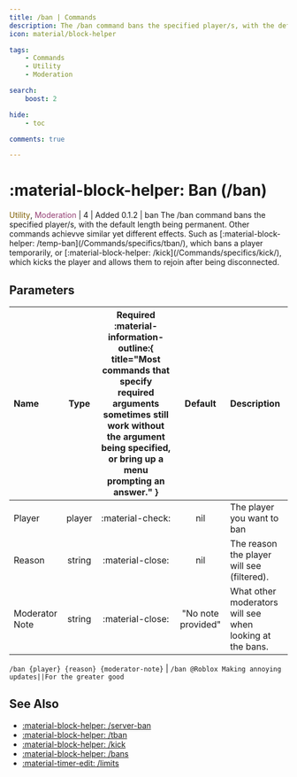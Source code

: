 ```yaml
---
title: /ban | Commands
description: The /ban command bans the specified player/s, with the default length being permanent. Other commands achievve similar yet different effects. Such as /temp-ban], which bans a player temporarily, or /kick, which kicks the player and allows them to rejoin after being disconnected.
icon: material/block-helper

tags:
    - Commands
    - Utility
    - Moderation

search:
    boost: 2

hide:
    - toc

comments: true

---
```

# <p style="color: var(--md-default-fg-color); display: inline;">:material-block-helper: Ban</p> (/ban)
<div style="display:inline;">
<p style="color: #7F5F02; display: inline;">Utility</p>, <p style="color: #943D73; display: inline;">Moderation</p> | <p style="color: var(--md-default-fg-color--light); display: inline;">4</p> | <p style="color: var(--md-default-fg-color--light); display: inline;"> Added 0.1.2</p> | ban
</div>
The /ban command bans the specified player/s, with the default length being permanent. Other commands achievve similar yet different effects. Such as [:material-block-helper: /temp-ban](/Commands/specifics/tban/), which bans a player temporarily, or [:material-block-helper: /kick](/Commands/specifics/kick/), which kicks the player and allows them to rejoin after being disconnected.

## Parameters

| Name           | Type   | Required :material-information-outline:{ title="Most commands that specify required arguments sometimes still work without the argument being specified, or bring up a menu prompting an answer." } | Default            | Description                                               |
|:----------------|:--------:|:-----------------------------------------------------------------------------------------------------------------------------------------------------------------------------------------------------:|:--------------------:|:-----------------------------------------------------------|
| Player         | player | :material-check:                                                                                                                                                                                    | nil                | The player you want to ban                                |
| Reason         | string | :material-close:                                                                                                                                                                                    | nil                | The reason the player will see (filtered).                |
| Moderator Note | string | :material-close:                                                                                                                                                                                    | "No note provided" | What other moderators will see when looking at the bans.  |

`/ban {player} {reason} {moderator-note}` | `/ban @Roblox Making annoying updates||For the greater good`

## See Also
* [:material-block-helper: /server-ban](/Commands/specifics/sban/)
* [:material-block-helper: /tban](/Commands/specifics/tban/)
* [:material-block-helper: /kick](/Commands/specifics/kick/)
* [:material-block-helper: /bans](/Commands/specifics/bans/)
* [:material-timer-edit: /limits](/Commands/specifics/limits/)